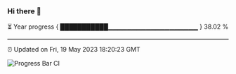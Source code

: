 ### Hi there 👋

⏳ Year progress { ███████████▁▁▁▁▁▁▁▁▁▁▁▁▁▁▁▁▁▁▁ } 38.02 %

---

⏰ Updated on Fri, 19 May 2023 18:20:23 GMT

![Progress Bar CI](https://github.com/ZhaoGui/ZhaoGui/workflows/Progress%20Bar%20CI/badge.svg)
